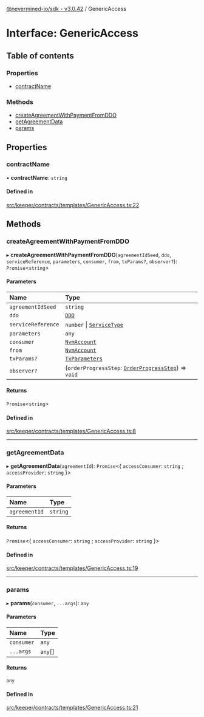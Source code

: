 [@nevermined-io/sdk - v3.0.42](../code-reference.md) / GenericAccess

# Interface: GenericAccess

## Table of contents

### Properties

- [contractName](GenericAccess.md#contractname)

### Methods

- [createAgreementWithPaymentFromDDO](GenericAccess.md#createagreementwithpaymentfromddo)
- [getAgreementData](GenericAccess.md#getagreementdata)
- [params](GenericAccess.md#params)

## Properties

### contractName

• **contractName**: `string`

#### Defined in

[src/keeper/contracts/templates/GenericAccess.ts:22](https://github.com/nevermined-io/sdk-js/blob/6dae17b3b84450d8e4cc72ede504295494f55c56/src/keeper/contracts/templates/GenericAccess.ts#L22)

## Methods

### createAgreementWithPaymentFromDDO

▸ **createAgreementWithPaymentFromDDO**(`agreementIdSeed`, `ddo`, `serviceReference`, `parameters`, `consumer`, `from`, `txParams?`, `observer?`): `Promise`\<`string`\>

#### Parameters

| Name               | Type                                                                                  |
| :----------------- | :------------------------------------------------------------------------------------ |
| `agreementIdSeed`  | `string`                                                                              |
| `ddo`              | [`DDO`](../classes/DDO.md)                                                            |
| `serviceReference` | `number` \| [`ServiceType`](../code-reference.md#servicetype)                         |
| `parameters`       | `any`                                                                                 |
| `consumer`         | [`NvmAccount`](../classes/NvmAccount.md)                                              |
| `from`             | [`NvmAccount`](../classes/NvmAccount.md)                                              |
| `txParams?`        | [`TxParameters`](TxParameters.md)                                                     |
| `observer?`        | (`orderProgressStep`: [`OrderProgressStep`](../enums/OrderProgressStep.md)) => `void` |

#### Returns

`Promise`\<`string`\>

#### Defined in

[src/keeper/contracts/templates/GenericAccess.ts:8](https://github.com/nevermined-io/sdk-js/blob/6dae17b3b84450d8e4cc72ede504295494f55c56/src/keeper/contracts/templates/GenericAccess.ts#L8)

---

### getAgreementData

▸ **getAgreementData**(`agreementId`): `Promise`\<\{ `accessConsumer`: `string` ; `accessProvider`: `string` }\>

#### Parameters

| Name          | Type     |
| :------------ | :------- |
| `agreementId` | `string` |

#### Returns

`Promise`\<\{ `accessConsumer`: `string` ; `accessProvider`: `string` }\>

#### Defined in

[src/keeper/contracts/templates/GenericAccess.ts:19](https://github.com/nevermined-io/sdk-js/blob/6dae17b3b84450d8e4cc72ede504295494f55c56/src/keeper/contracts/templates/GenericAccess.ts#L19)

---

### params

▸ **params**(`consumer`, `...args`): `any`

#### Parameters

| Name       | Type    |
| :--------- | :------ |
| `consumer` | `any`   |
| `...args`  | `any`[] |

#### Returns

`any`

#### Defined in

[src/keeper/contracts/templates/GenericAccess.ts:21](https://github.com/nevermined-io/sdk-js/blob/6dae17b3b84450d8e4cc72ede504295494f55c56/src/keeper/contracts/templates/GenericAccess.ts#L21)
